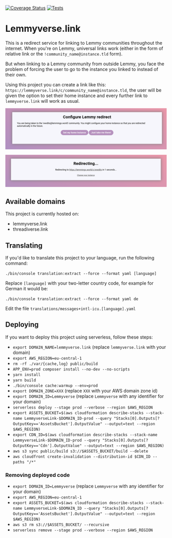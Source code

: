 [![Coverage Status](https://img.shields.io/coverallsCoverage/github/RikudouSage/lemmyverse.link)](https://coveralls.io/github/RikudouSage/lemmyverse.link?branch=master)
[![Tests](https://github.com/RikudouSage/lemmyverse.link/actions/workflows/tests.yaml/badge.svg)](https://github.com/RikudouSage/lemmyverse.link/actions/workflows/tests.yaml)

# Lemmyverse.link

This is a redirect service for linking to Lemmy communities throughout the internet. When you're on Lemmy, universal
links work (either in the form of relative link or the `!community_name@instance.tld` form).

But when linking to a Lemmy community from outside Lemmy, you face the problem of forcing the user to go to the instance
you linked to instead of their own.

Using this project you can create a link like this: `https://lemmyverse.link/c/community_name@instance.tld`, the user
will be given the option to set their home instance and every further link to `lemmyverse.link` will work as usual.

![Preview of a screen for setting instance to redirect](doc/assets/lemmy-01.png)

![Preview of a screen with redirect to target instance](doc/assets/lemmy-02.png)

## Available domains

This project is currently hosted on:

- lemmyverse.link
- threadiverse.link

## Translating

If you'd like to translate this project to your language, run the following command:

`./bin/console translation:extract --force --format yaml [language]`

Replace `[language]` with your two-letter country code, for example for German it would be:

`./bin/console translation:extract --force --format yaml de`

Edit the file `translations/messages+intl-icu.[language].yaml`


## Deploying

If you want to deploy this project using serverless, follow these steps:

- `export DOMAIN_NAME=lemmyverse.link` (replace `lemmyverse.link` with your domain)
- `export AWS_REGION=eu-central-1`
- `rm -rf ./var/{cache,log} public/build`
- `APP_ENV=prod composer install --no-dev --no-scripts`
- `yarn install`
- `yarn build`
- `./bin/console cache:warmup --env=prod`
- `export DOMAIN_ZONE=XXX` (replace `XXX` with your AWS domain zone id)
- `export DOMAIN_ID=Lemmyverse` (replace `Lemmyverse` with any identifier for your domain)
- `serverless deploy --stage prod --verbose --region $AWS_REGION`
- `export ASSETS_BUCKET=$(aws cloudformation describe-stacks --stack-name LemmyverseLink-$DOMAIN_ID-prod --query "Stacks[0].Outputs[?OutputKey=='AssetsBucket'].OutputValue" --output=text --region $AWS_REGION)`
- `export CDN_ID=$(aws cloudformation describe-stacks --stack-name LemmyverseLink-$DOMAIN_ID-prod --query "Stacks[0].Outputs[?OutputKey=='Cdn'].OutputValue" --output=text --region $AWS_REGION)`
- `aws s3 sync public/build s3://$ASSETS_BUCKET/build --delete`
- `aws cloudfront create-invalidation --distribution-id $CDN_ID --paths "/*"`

### Removing deployed code

- `export DOMAIN_ID=Lemmyverse` (replace `Lemmyverse` with any identifier for your domain)
- `export AWS_REGION=eu-central-1`
- `export ASSETS_BUCKET=$(aws cloudformation describe-stacks --stack-name LemmyverseLink-$DOMAIN_ID --query "Stacks[0].Outputs[?OutputKey=='AssetsBucket'].OutputValue" --output=text --region $AWS_REGION)`
- `aws s3 rm s3://$ASSETS_BUCKET/ --recursive`
- `serverless remove --stage prod --verbose --region $AWS_REGION`

